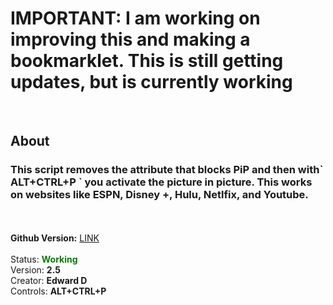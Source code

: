 <h1>IMPORTANT: I am working on improving this and making a bookmarklet. This is still getting updates, but is currently working</h1>

<br>
<h2>About</h2>

<h3>This script removes the attribute that blocks PiP and then with` ALT+CTRL+P ` you activate the picture in picture. This works on websites like ESPN, Disney +, Hulu, Netlfix, and Youtube.</h3><br>
<br>
<b>Github Version:</b> <a href="https://github.com/EdwardDK/PiP-Attribute-Remover-and-Player">LINK</a><br>

 <br>
Status: <b style="color: green">Working</b>
<br>
 Version: <b>2.5</b>
 <br>
 Creator: <b>Edward D</b>
<br>
Controls: <b>ALT+CTRL+P</b>
